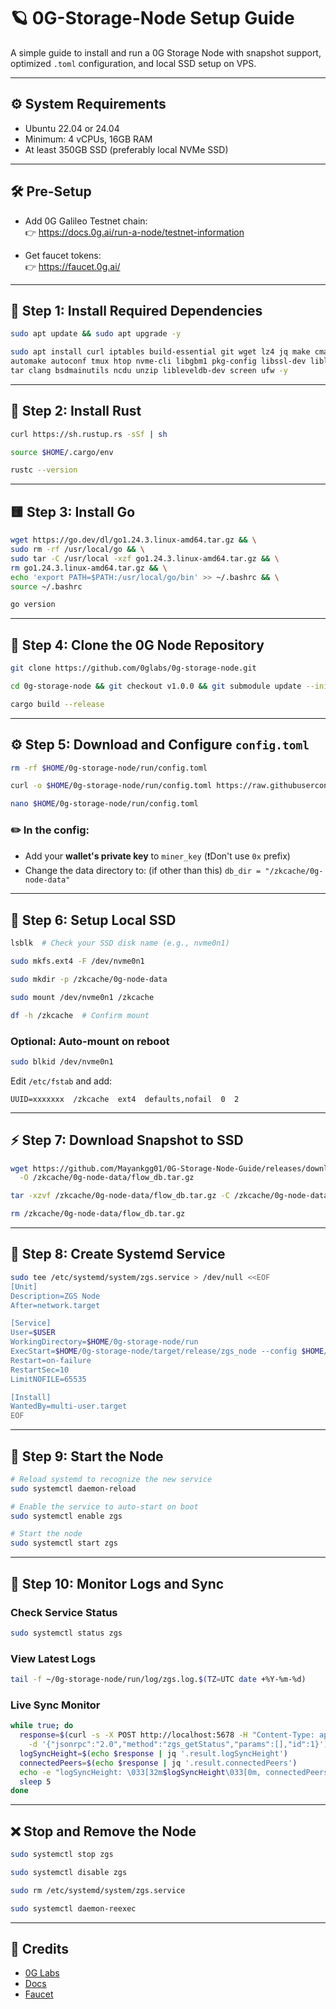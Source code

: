 # 🪐 0G-Storage-Node Setup Guide

A simple guide to install and run a 0G Storage Node with snapshot support, optimized `.toml` configuration, and local SSD setup on VPS.

---

## ⚙️ System Requirements

- Ubuntu 22.04 or 24.04
- Minimum: 4 vCPUs, 16GB RAM
- At least 350GB SSD (preferably local NVMe SSD)

---

## 🛠 Pre-Setup

- Add 0G Galileo Testnet chain:  
  👉 https://docs.0g.ai/run-a-node/testnet-information

- Get faucet tokens:  
  👉 https://faucet.0g.ai/

---

## 🔧 Step 1: Install Required Dependencies

```bash
sudo apt update && sudo apt upgrade -y
```

```bash
sudo apt install curl iptables build-essential git wget lz4 jq make cmake gcc nano \
automake autoconf tmux htop nvme-cli libgbm1 pkg-config libssl-dev libleveldb-dev \
tar clang bsdmainutils ncdu unzip libleveldb-dev screen ufw -y
```

---

## 🦀 Step 2: Install Rust

```bash
curl https://sh.rustup.rs -sSf | sh
```

```bash
source $HOME/.cargo/env
```

```bash
rustc --version
```

---

## 🟨 Step 3: Install Go

```bash
wget https://go.dev/dl/go1.24.3.linux-amd64.tar.gz && \
sudo rm -rf /usr/local/go && \
sudo tar -C /usr/local -xzf go1.24.3.linux-amd64.tar.gz && \
rm go1.24.3.linux-amd64.tar.gz && \
echo 'export PATH=$PATH:/usr/local/go/bin' >> ~/.bashrc && \
source ~/.bashrc
```

```bash
go version
```

---

## 🧱 Step 4: Clone the 0G Node Repository

```bash
git clone https://github.com/0glabs/0g-storage-node.git
```

```bash
cd 0g-storage-node && git checkout v1.0.0 && git submodule update --init
```

```bash
cargo build --release
```

---

## ⚙️ Step 5: Download and Configure `config.toml`

```bash
rm -rf $HOME/0g-storage-node/run/config.toml
```

```bash
curl -o $HOME/0g-storage-node/run/config.toml https://raw.githubusercontent.com/dkjangid11/0G-Storage-Node-Guide/main/config.toml
```

```bash
nano $HOME/0g-storage-node/run/config.toml
```

### ✏️ In the config:
- Add your **wallet's private key** to `miner_key` (❗Don't use `0x` prefix)
- Change the data directory to:  (if other than this)
  `db_dir = "/zkcache/0g-node-data"`

---

## 💾 Step 6: Setup Local SSD

```bash
lsblk  # Check your SSD disk name (e.g., nvme0n1)
```

```bash
sudo mkfs.ext4 -F /dev/nvme0n1
```

```bash
sudo mkdir -p /zkcache/0g-node-data
```

```bash
sudo mount /dev/nvme0n1 /zkcache
```

```bash
df -h /zkcache  # Confirm mount
```

### Optional: Auto-mount on reboot
```bash
sudo blkid /dev/nvme0n1
```

Edit `/etc/fstab` and add:
```
UUID=xxxxxxx  /zkcache  ext4  defaults,nofail  0  2
```

---

## ⚡ Step 7: Download Snapshot to SSD

```bash
wget https://github.com/Mayankgg01/0G-Storage-Node-Guide/releases/download/v1.0/flow_db.tar.gz \
  -O /zkcache/0g-node-data/flow_db.tar.gz
```

```bash
tar -xzvf /zkcache/0g-node-data/flow_db.tar.gz -C /zkcache/0g-node-data/
```

```bash
rm /zkcache/0g-node-data/flow_db.tar.gz
```

---

## 🧩 Step 8: Create Systemd Service

```bash
sudo tee /etc/systemd/system/zgs.service > /dev/null <<EOF
[Unit]
Description=ZGS Node
After=network.target

[Service]
User=$USER
WorkingDirectory=$HOME/0g-storage-node/run
ExecStart=$HOME/0g-storage-node/target/release/zgs_node --config $HOME/0g-storage-node/run/config.toml
Restart=on-failure
RestartSec=10
LimitNOFILE=65535

[Install]
WantedBy=multi-user.target
EOF
```

---

## 🚀 Step 9: Start the Node

```bash
# Reload systemd to recognize the new service
sudo systemctl daemon-reload
```

```bash
# Enable the service to auto-start on boot
sudo systemctl enable zgs
```

```bash
# Start the node
sudo systemctl start zgs
```

---

## 📡 Step 10: Monitor Logs and Sync

### Check Service Status

```bash
sudo systemctl status zgs
```

### View Latest Logs

```bash
tail -f ~/0g-storage-node/run/log/zgs.log.$(TZ=UTC date +%Y-%m-%d)
```

### Live Sync Monitor

```bash
while true; do
  response=$(curl -s -X POST http://localhost:5678 -H "Content-Type: application/json" \
    -d '{"jsonrpc":"2.0","method":"zgs_getStatus","params":[],"id":1}')
  logSyncHeight=$(echo $response | jq '.result.logSyncHeight')
  connectedPeers=$(echo $response | jq '.result.connectedPeers')
  echo -e "logSyncHeight: \033[32m$logSyncHeight\033[0m, connectedPeers: \033[34m$connectedPeers\033[0m"
  sleep 5
done
```

---

## ❌ Stop and Remove the Node

```bash
sudo systemctl stop zgs
```

```bash
sudo systemctl disable zgs
```

```bash
sudo rm /etc/systemd/system/zgs.service
```

```bash
sudo systemctl daemon-reexec
```

---

## 🙌 Credits

- [0G Labs](https://0g.ai)
- [Docs](https://docs.0g.ai)
- [Faucet](https://faucet.0g.ai)
